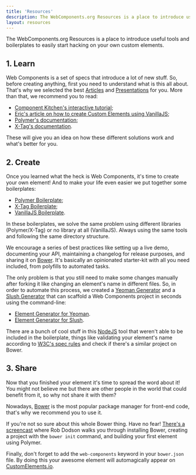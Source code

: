 ```yaml
---
title: 'Resources'
description: The WebComponents.org Resources is a place to introduce useful tools and boilerplates to easily start hacking on your own custom elements.
layout: resources
---
```


The WebComponents.org Resources is a place to introduce useful tools and boilerplates to easily start hacking on your own custom elements.

## 1. Learn

Web Components is a set of specs that introduce a lot of new stuff. So, before creating anything, first you need to understand what is this all about. That's why we selected the best [Articles](/articles/) and [Presentations](/presentations/) for you. More than that, we recommend you to read:

* [Component Kitchen's interactive tutorial](http://component.kitchen/tutorial);
* [Eric's article on how to create Custom Elements using VanillaJS](http://www.html5rocks.com/en/tutorials/webcomponents/customelements/);
* [Polymer's documentation](http://www.polymer-project.org/docs/polymer/polymer.html);
* [X-Tag's documentation](http://x-tags.org/docs).

These will give you an idea on how these different solutions work and what's better for you.

## 2. Create

Once you learned what the heck is Web Components, it's time to create your own element! And to make your life even easier we put together some boilerplates:

* [Polymer Boilerplate](https://github.com/webcomponents/polymer-boilerplate);
* [X-Tag Boilerplate](https://github.com/webcomponents/x-tag-boilerplate);
* [VanillaJS Boilerplate](https://github.com/webcomponents/element-boilerplate).

In these boilerplates, we solve the same problem using different libraries (Polymer/X-Tag) or no library at all (VanillaJS). Always using the same tools and following the same directory structure.

We encourage a series of best practices like setting up a live demo, documenting your API, maintaining a changelog for release purposes, and sharing it on [Bower](http://bower.io/). It's basically an opinionated starter-kit with all you need included, from polyfills to automated tasks.

The only problem is that you still need to make some changes manually after forking it like changing an element's name in different files. So, in order to automate this process, we created a [Yeoman Generator](http://yeoman.io/) and a [Slush Generator](http://slushjs.github.io/#/) that can scaffold a Web Components project in seconds using the command-line:

* [Element Generator for Yeoman](https://github.com/webcomponents/element-boilerplate).
* [Element Generator for Slush](https://github.com/webcomponents/slush-element).

There are a bunch of cool stuff in this [NodeJS](http://nodejs.org/) tool that weren't able to be included in the boilerplate, things like validating your element's name according to [W3C's spec rules](http://www.w3.org/TR/custom-elements/#concepts) and check if there's a similar project on Bower.

## 3. Share

Now that you finished your element it's time to spread the word about it! You might not believe me but there are other people in the world that could benefit from it, so why not share it with them?

Nowadays, [Bower](http://bower.io/) is the most popular package manager for front-end code, that's why we recommend you to use it.

If you're not so sure about this whole Bower thing. Have no fear! [There's a screencast](https://www.youtube.com/watch?v=1rz334A8U7o) where Rob Dodson walks you through installing Bower, creating a project with the `bower init` command, and building your first element using Polymer.

Finally, don't forget to add the `web-components` keyword in your `bower.json` file. By doing this your awesome element will automagically appear on [CustomElements.io](http://customelements.io/).
